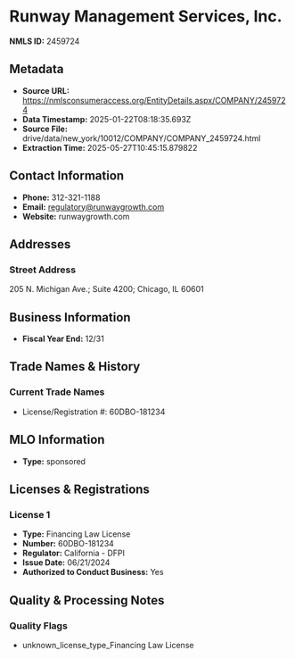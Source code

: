 # Runway Management Services, Inc.

**NMLS ID:** 2459724

## Metadata
- **Source URL:** https://nmlsconsumeraccess.org/EntityDetails.aspx/COMPANY/2459724
- **Data Timestamp:** 2025-01-22T08:18:35.693Z
- **Source File:** drive/data/new_york/10012/COMPANY/COMPANY_2459724.html
- **Extraction Time:** 2025-05-27T10:45:15.879822

## Contact Information
- **Phone:** 312-321-1188
- **Email:** regulatory@runwaygrowth.com
- **Website:** runwaygrowth.com

## Addresses
### Street Address
205 N. Michigan Ave.; Suite 4200; Chicago, IL 60601

## Business Information
- **Fiscal Year End:** 12/31

## Trade Names & History
### Current Trade Names
- License/Registration #: 60DBO-181234

## MLO Information
- **Type:** sponsored

## Licenses & Registrations

### License 1
- **Type:** Financing Law License
- **Number:** 60DBO-181234
- **Regulator:** California - DFPI
- **Issue Date:** 06/21/2024
- **Authorized to Conduct Business:** Yes

## Quality & Processing Notes
### Quality Flags
- unknown_license_type_Financing Law License
